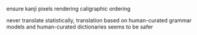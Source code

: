 ensure kanji pixels rendering caligraphic ordering 

never translate statistically, translation based on human-curated grammar models and human-curated dictionaries seems to be safer
